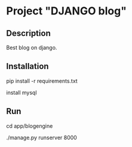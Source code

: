 # Project "DJANGO blog"

## Description

Best blog on django.

## Installation

pip install -r requirements.txt

install mysql

## Run

cd app/blogengine

./manage.py runserver 8000

